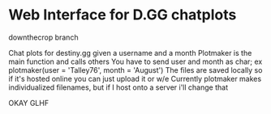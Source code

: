 # Web Interface for D.GG chatplots

downthecrop branch

Chat plots for destiny.gg given a username and  a month
Plotmaker is the main function and calls others
You have to send user and month as char; ex plotmaker(user = 'Talley76', month = 'August')
The files are saved locally so if it's hosted online you can just upload it or w/e
Currently plotmaker makes individualized filenames, but if I host onto a server i'll change that

OKAY GLHF

